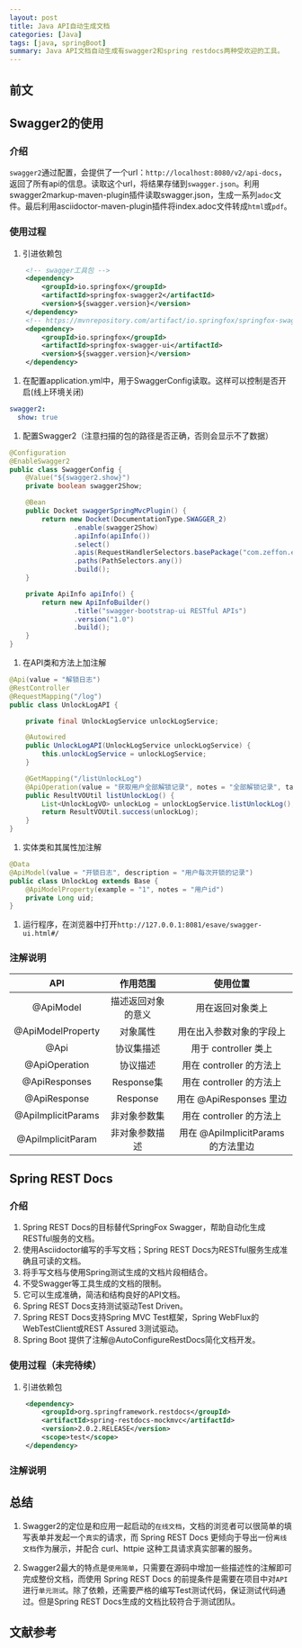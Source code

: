 ```yaml
---
layout: post
title: Java API自动生成文档
categories: [Java]
tags: [java, springBoot]
summary: Java API文档自动生成有swagger2和spring restdocs两种受欢迎的工具。
---
```


## 前文

## Swagger2的使用
### 介绍
`swagger2`通过配置，会提供了一个url：`http://localhost:8080/v2/api-docs`，返回了所有api的信息。读取这个url，将结果存储到`swagger.json`。利用swagger2markup-maven-plugin插件读取swagger.json，生成一系列`adoc`文件。最后利用asciidoctor-maven-plugin插件将index.adoc文件转成`html`或`pdf`。

### 使用过程
1. 引进依赖包
```xml
	<!-- swagger工具包 -->
	<dependency>
		<groupId>io.springfox</groupId>
		<artifactId>springfox-swagger2</artifactId>
		<version>${swagger.version}</version>
	</dependency>
	<!-- https://mvnrepository.com/artifact/io.springfox/springfox-swagger-ui -->
	<dependency>
		<groupId>io.springfox</groupId>
		<artifactId>springfox-swagger-ui</artifactId>
		<version>${swagger.version}</version>
	</dependency>
```

1. 在配置application.yml中，用于SwaggerConfig读取。这样可以控制是否开启(线上环境关闭)
```yml
swagger2:
  show: true
```

1. 配置Swagger2（注意扫描的包的路径是否正确，否则会显示不了数据）
```java
@Configuration
@EnableSwagger2
public class SwaggerConfig {
    @Value("${swagger2.show}")
    private boolean swagger2Show;

    @Bean
    public Docket swaggerSpringMvcPlugin() {
        return new Docket(DocumentationType.SWAGGER_2)
                .enable(swagger2Show)
                .apiInfo(apiInfo())
                .select()
                .apis(RequestHandlerSelectors.basePackage("com.zeffon.esave"))
                .paths(PathSelectors.any())
                .build();
    }

    private ApiInfo apiInfo() {
        return new ApiInfoBuilder()
                .title("swagger-bootstrap-ui RESTful APIs")
                .version("1.0")
                .build();
    }
}
```

1. 在API类和方法上加注解
```java
@Api(value = "解锁日志")
@RestController
@RequestMapping("/log")
public class UnlockLogAPI {

    private final UnlockLogService unlockLogService;

    @Autowired
    public UnlockLogAPI(UnlockLogService unlockLogService) {
        this.unlockLogService = unlockLogService;
    }

    @GetMapping("/listUnlockLog")
    @ApiOperation(value = "获取用户全部解锁记录", notes = "全部解锁记录", tags = "日志")
    public ResultVOUtil listUnlockLog() {
        List<UnlockLogVO> unlockLog = unlockLogService.listUnlockLog();
        return ResultVOUtil.success(unlockLog);
    }
}
```

1. 实体类和其属性加注解
```java
@Data
@ApiModel(value = "开锁日志", description = "用户每次开锁的记录")
public class UnlockLog extends Base {
    @ApiModelProperty(example = "1", notes = "用户id")
    private Long uid;
}
```

1. 运行程序，在浏览器中打开`http://127.0.0.1:8081/esave/swagger-ui.html#/`

### 注解说明

|API|作用范围|使用位置|
| :----:| :----: | :----: |
|@ApiModel|描述返回对象的意义|用在返回对象类上|
|@ApiModelProperty|对象属性|用在出入参数对象的字段上|
|@Api|协议集描述|用于 controller 类上|
|@ApiOperation|协议描述|用在 controller 的方法上|
|@ApiResponses|Response集|用在 controller 的方法上|
|@ApiResponse|Response|用在 @ApiResponses 里边|
|@ApiImplicitParams|非对象参数集|用在 controller 的方法上|
|@ApiImplicitParam|非对象参数描述|用在 @ApiImplicitParams 的方法里边|

## Spring REST Docs
### 介绍
1. Spring REST Docs的目标替代SpringFox Swagger，帮助自动化生成RESTful服务的文档。
1. 使用Asciidoctor编写的手写文档；Spring REST Docs为RESTful服务生成准确且可读的文档。
1. 将手写文档与使用Spring测试生成的文档片段相结合。
1. 不受Swagger等工具生成的文档的限制。
1. 它可以生成准确，简洁和结构良好的API文档。
1. Spring REST Docs支持测试驱动Test Driven。
1. Spring REST Docs支持Spring MVC Test框架，Spring WebFlux的WebTestClient或REST Assured 3测试驱动。
1. Spring Boot 提供了注解@AutoConfigureRestDocs简化文档开发。

### 使用过程（未完待续）

1. 引进依赖包
```xml
	<dependency>
		<groupId>org.springframework.restdocs</groupId>
		<artifactId>spring-restdocs-mockmvc</artifactId>
		<version>2.0.2.RELEASE</version>
		<scope>test</scope>
	</dependency>
```

### 注解说明



## 总结
1. Swagger2的定位是和应用一起启动的`在线文档`，文档的浏览者可以很简单的填写表单并发起一个`真实`的请求，而 Spring REST Docs 更倾向于导出一份`离线文档`作为展示，并配合 curl、httpie 这种工具请求真实部署的服务。

1. Swagger2最大的特点是`使用简单`，只需要在源码中增加一些描述性的注解即可完成整份文档，而使用 Spring REST Docs 的前提条件是需要在项目中对`API`进行`单元测试`。除了依赖，还需要严格的编写Test测试代码，保证测试代码通过。但是Spring REST Docs生成的文档比较符合于测试团队。

	
## 文献参考

